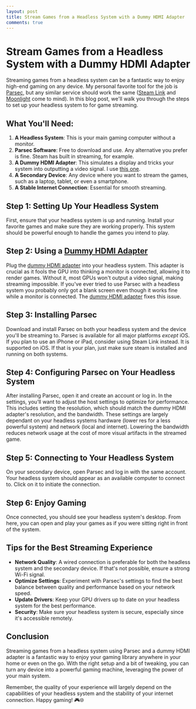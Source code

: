 ```yaml
---
layout: post
title: Stream Games from a Headless System with a Dummy HDMI Adapter
comments: true
---
```


# Stream Games from a Headless System with a Dummy HDMI Adapter

Streaming games from a headless system can be a fantastic way to enjoy high-end gaming on any device. My personal favorite tool for the job is [Parsec][parsec], but any similar service should work the same ([Steam Link][steam-link] and [Moonlight][moonlight] come to mind). In this blog post, we'll walk you through the steps to set up your headless system to for game streaming.

## What You'll Need:

1. **A Headless System**: This is your main gaming computer without a monitor.
2. **Parsec Software**: Free to download and use. Any alternative you prefer is fine. Steam has built in streaming, for example.
3. **A Dummy HDMI Adapter**: This simulates a display and tricks your system into outputting a video signal. I use [this one][dummy-hdmi].
4. **A Secondary Device**: Any device where you want to stream the games, such as a laptop, tablet, or even a smartphone.
5. **A Stable Internet Connection**: Essential for smooth streaming.

## Step 1: Setting Up Your Headless System

First, ensure that your headless system is up and running. Install your favorite games and make sure they are working properly. This system should be powerful enough to handle the games you intend to play.

## Step 2: Using a [Dummy HDMI Adapter][dummy-hdmi]

Plug the [dummy HDMI adapter][dummy-hdmi] into your headless system. This adapter is crucial as it fools the GPU into thinking a monitor is connected, allowing it to render games. Without it, most GPUs won't output a video signal, making streaming impossible. If you've ever tried to use Parsec with a headless system you probably only got a blank screen even though it works fine while a monitor is connected. The [dummy HDMI adapter][dummy-hdmi] fixes this issue.

## Step 3: Installing Parsec

Download and install Parsec on both your headless system and the device you'll be streaming to. Parsec is available for all major platforms _except_ iOS. If you plan to use an iPhone or iPad, consider using Steam Link instead. It is supported on iOS. If that is your plan, just make sure steam is installed and running on both systems.

## Step 4: Configuring Parsec on Your Headless System

After installing Parsec, open it and create an account or log in. In the settings, you’ll want to adjust the host settings to optimize for performance. This includes setting the resolution, which should match the dummy HDMI adapter's resolution, and the bandwidth. These settings are largely dependant on your headless systems hardware (lower res for a less powerful system) and network (local and internet). Lowering the bandwidth reduces network usage at the cost of more visual artifacts in the streamed game.

## Step 5: Connecting to Your Headless System

On your secondary device, open Parsec and log in with the same account. Your headless system should appear as an available computer to connect to. Click on it to initiate the connection.

## Step 6: Enjoy Gaming

Once connected, you should see your headless system's desktop. From here, you can open and play your games as if you were sitting right in front of the system.

## Tips for the Best Streaming Experience

- **Network Quality**: A wired connection is preferable for both the headless system and the secondary device. If that's not possible, ensure a strong Wi-Fi signal.
- **Optimize Settings**: Experiment with Parsec's settings to find the best balance between quality and performance based on your network speed.
- **Update Drivers**: Keep your GPU drivers up to date on your headless system for the best performance.
- **Security**: Make sure your headless system is secure, especially since it's accessible remotely.

## Conclusion

Streaming games from a headless system using Parsec and a dummy HDMI adapter is a fantastic way to enjoy your gaming library anywhere in your home or even on the go. With the right setup and a bit of tweaking, you can turn any device into a powerful gaming machine, leveraging the power of your main system.

Remember, the quality of your experience will largely depend on the capabilities of your headless system and the stability of your internet connection. Happy gaming! 🎮🌐

[parsec]: https://parsec.app/ "Parsec"
[steam-link]: https://store.steampowered.com/app/353380/Steam_Link/ "Steam link"
[moonlight]: https://moonlight-stream.org/ "Moonlight"
[dummy-hdmi]: https://amzn.to/494L5vy "dummy HDMI adapter"

